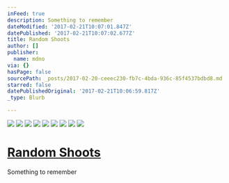 ```yaml
---
inFeed: true
description: Something to remember
dateModified: '2017-02-21T10:07:01.847Z'
datePublished: '2017-02-21T10:07:02.677Z'
title: Random Shoots
author: []
publisher:
  name: mdno
via: {}
hasPage: false
sourcePath: _posts/2017-02-20-ceeec230-fb7c-4bda-936c-85f4537bdbd8.md
starred: false
datePublishedOriginal: '2017-02-21T10:06:59.817Z'
_type: Blurb

---
```

![](https://the-grid-user-content.s3-us-west-2.amazonaws.com/4c78a2a6-c067-4d66-9f97-c721d5f5b95d.jpg)
![](https://the-grid-user-content.s3-us-west-2.amazonaws.com/05e7ae7b-2346-4422-bf28-e41763d0373d.jpg)
![](https://the-grid-user-content.s3-us-west-2.amazonaws.com/87530981-4f8b-499f-afa8-19566f1de3b2.jpg)
![](https://the-grid-user-content.s3-us-west-2.amazonaws.com/2ea85399-8a16-4186-bf05-ed86df041276.jpg)
![](https://s3-us-west-2.amazonaws.com/the-grid-img/p/d3037ccbe7355c694ef3076b488e35b5c3823499.png)
![](https://the-grid-user-content.s3-us-west-2.amazonaws.com/2c0bf37e-3eb3-4263-95f1-a1428b52097f.jpg)
![](https://s3-us-west-2.amazonaws.com/the-grid-img/p/454cc8d384db36754f0366ca8a3740d1b7936b38.jpg)
![](https://the-grid-user-content.s3-us-west-2.amazonaws.com/5ecb41e3-45d1-4ad0-85d3-cd8a29293228.jpg)
![](https://the-grid-user-content.s3-us-west-2.amazonaws.com/091abc99-63d3-45af-9dea-efafdc8d66ea.jpg)

# [Random Shoots][0]

Something to remember

[0]: http://pilido.com/random-shots